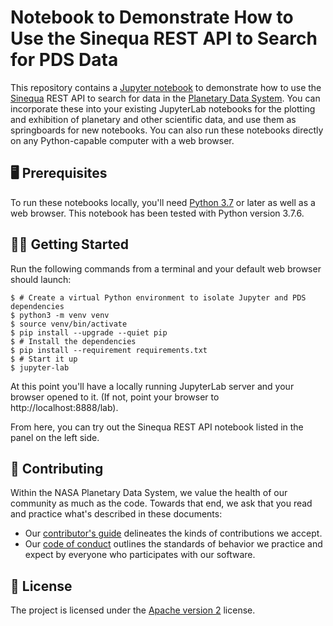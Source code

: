 # Notebook to Demonstrate How to Use the Sinequa REST API to Search for PDS Data

This repository contains a [Jupyter notebook](https://jupyter.org) to demonstrate how to use the [Sinequa](https://www.sinequa.com/product/search-cloud-platform/) REST API to search for data in the [Planetary Data System](https://pds.nasa.gov/). You can incorporate these into your existing JupyterLab notebooks for the plotting and exhibition of planetary and other scientific data, and use them as springboards for new notebooks. You can also run these notebooks directly on any Python-capable computer with a web browser.


## 🖥 Prerequisites

To run these notebooks locally, you'll need [Python 3.7](https://python.org/) or later as well as a web browser.  This notebook has been tested with Python version 3.7.6.


## 🏃‍♀️ Getting Started

Run the following commands from a terminal and your default web browser should launch:

```console
$ # Create a virtual Python environment to isolate Jupyter and PDS dependencies
$ python3 -m venv venv
$ source venv/bin/activate
$ pip install --upgrade --quiet pip
$ # Install the dependencies
$ pip install --requirement requirements.txt
$ # Start it up
$ jupyter-lab
```
    
At this point you'll have a locally running JupyterLab server and your browser opened to it. (If not, point your browser to http://localhost:8888/lab).

From here, you can try out the Sinequa REST API notebook listed in the panel on the left side.


## 👥 Contributing

Within the NASA Planetary Data System, we value the health of our community as much as the code. Towards that end, we ask that you read and practice what's described in these documents:

-   Our [contributor's guide](https://github.com/NASA-PDS/.github/blob/main/CONTRIBUTING.md) delineates the kinds of contributions we accept.
-   Our [code of conduct](https://github.com/NASA-PDS/.github/blob/main/CODE_OF_CONDUCT.md) outlines the standards of behavior we practice and expect by everyone who participates with our software.


## 📃 License

The project is licensed under the [Apache version 2](LICENSE.md) license.
